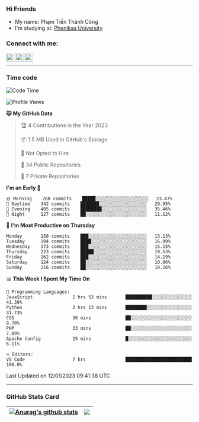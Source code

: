 ### Hi Friends

- My name: Phạm Tiến Thành Công
- I'm studying at: [Phenikaa University]


### Connect with me:
[<img align="left" alt="PhamTienThanhCong | Facebook" width="22px" src="https://upload.wikimedia.org/wikipedia/commons/thumb/1/16/Facebook-icon-1.png/640px-Facebook-icon-1.png" />][facebook]
[<img align="left" alt="PhamTienThanhCong | Zalo" width="22px" src="https://www.anphatpc.com.vn/template/anphat_2020v2/images/icon-zalo.jpg" />][zalo]
[<img align="left" alt="PhamTienThanhCong | LinkedIn" width="22px" src="https://cdn3.iconfinder.com/data/icons/inficons/512/linkedin.png" />][linkedin]

<br />

---

### Time code

<!--START_SECTION:waka-->
![Code Time](http://img.shields.io/badge/Code%20Time-836%20hrs%2049%20mins-blue)

![Profile Views](http://img.shields.io/badge/Profile%20Views-1-blue)

**🐱 My GitHub Data** 

> 🏆 4 Contributions in the Year 2023
 > 
> 📦 1.5 MB Used in GitHub's Storage 
 > 
> 🚫 Not Opted to Hire
 > 
> 📜 34 Public Repositories 
 > 
> 🔑 7 Private Repositories  
 > 
**I'm an Early 🐤** 

```text
🌞 Morning    268 commits    █████░░░░░░░░░░░░░░░░░░░░   23.47% 
🌆 Daytime    342 commits    ███████░░░░░░░░░░░░░░░░░░   29.95% 
🌃 Evening    405 commits    ████████░░░░░░░░░░░░░░░░░   35.46% 
🌙 Night      127 commits    ██░░░░░░░░░░░░░░░░░░░░░░░   11.12%

```
📅 **I'm Most Productive on Thursday** 

```text
Monday       150 commits    ███░░░░░░░░░░░░░░░░░░░░░░   13.13% 
Tuesday      194 commits    ████░░░░░░░░░░░░░░░░░░░░░   16.99% 
Wednesday    173 commits    ███░░░░░░░░░░░░░░░░░░░░░░   15.15% 
Thursday     223 commits    █████░░░░░░░░░░░░░░░░░░░░   19.53% 
Friday       162 commits    ███░░░░░░░░░░░░░░░░░░░░░░   14.19% 
Saturday     124 commits    ██░░░░░░░░░░░░░░░░░░░░░░░   10.86% 
Sunday       116 commits    ██░░░░░░░░░░░░░░░░░░░░░░░   10.16%

```


📊 **This Week I Spent My Time On** 

```text
💬 Programming Languages: 
JavaScript               2 hrs 53 mins       ██████████░░░░░░░░░░░░░░░   41.39% 
Python                   2 hrs 13 mins       ████████░░░░░░░░░░░░░░░░░   31.73% 
CSS                      36 mins             ██░░░░░░░░░░░░░░░░░░░░░░░   8.78% 
PHP                      33 mins             ██░░░░░░░░░░░░░░░░░░░░░░░   7.89% 
Apache Config            25 mins             █░░░░░░░░░░░░░░░░░░░░░░░░   6.11%

🔥 Editors: 
VS Code                  7 hrs               █████████████████████████   100.0%

```


 Last Updated on 12/01/2023 09:41:38 UTC
<!--END_SECTION:waka-->

---

### GitHub Stats Card

| <a href="https://github.com/phamtienthanhcong"><img align="center" src="https://github-readme-stats.vercel.app/api?username=PhamTienThanhCong&show_icons=true&include_all_commits=true&theme=buefy&hide_border=true&theme=ocean_dark" alt="Anurag's github stats" /></a> | <a href="https://github.com/phamtienthanhcong"><img align="center" src="https://github-readme-stats.vercel.app/api/top-langs/?username=PhamTienThanhCong&layout=compact&theme=buefy&hide_border=true&theme=ocean_dark" /></a> |
| ------------- | ------------- |

[Phenikaa University]: https://phenikaa-uni.edu.vn/vi
[facebook]: https://www.facebook.com/phamtienthanhcong
[linkedin]: https://linkedin.com/in/phamtienthanhcong
[zalo]: https://zalo.me/0396396332
[tiktok]: https://www.tiktok.com/@phamtienthanhcong
[web]: https://github.com/PhamTienThanhCong/web_dev
[min project]: https://github.com/PhamTienThanhCong/Project-Of-Web
[c and cpp]: https://github.com/PhamTienThanhCong/Code_C_and_Cpro
[python]: https://github.com/PhamTienThanhCong/Python_beginer
